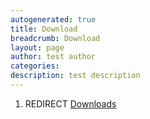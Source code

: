 ```yaml
---
autogenerated: true
title: Download
breadcrumb: Download
layout: page
author: test author
categories: 
description: test description
---
```


1.  REDIRECT [Downloads](Downloads "wikilink")
